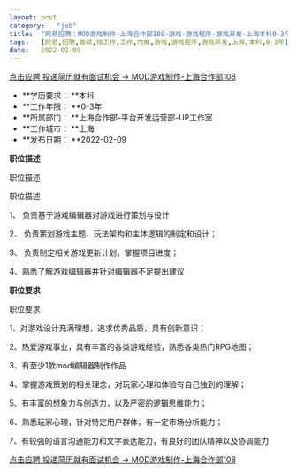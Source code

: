 ```yaml
---
layout:	post
category:	"job"
title:	"网易招聘：MOD游戏制作-上海合作部108-游戏-游戏程序-游戏开发-上海本科0-3年"
tags:	[网易,招聘,面试,找工作,工作,内推,游戏,游戏程序,游戏开发,上海,本科,0-3年]
date:	2022-02-09
---
```


[点击应聘 投递简历就有面试机会 ->  MOD游戏制作-上海合作部108](http://mobile.bole.netease.com/bole/boleDetail?id=37720&employeeId=346f03c3cda5f04c&key=all)



- **学历要求： **本科
- **工作年限： **0-3年
- **所属部门： **上海合作部-平台开发运营部-UP工作室
- **工作城市： **上海
- **发布日期： **2022-02-09



**职位描述**

职位描述

职位描述

1、 负责基于游戏编辑器对游戏进行策划与设计

2、 负责策划游戏主题、玩法架构和主体逻辑的制定和设计；

3、 负责制定相关游戏更新计划，掌握项目进度；

4、熟悉了解游戏编辑器并针对编辑器不足提出建议







**职位要求**

职位要求

1、对游戏设计充满理想，追求优秀品质，具有创新意识；

2、热爱游戏事业，具有丰富的各类游戏经验，熟悉各类热门RPG地图；

3、有至少1款mod编辑器制作作品

4、掌握游戏策划的相关理念，对玩家心理和体验有自己独到的理解；

5、有丰富的想象力与创造力，以及严密的逻辑思维能力；

6、熟悉玩家心理，针对特定用户群体，有一定市场分析能力；

7、有较强的语言沟通能力和文字表达能力，有良好的团队精神以及协调能力



[点击应聘 投递简历就有面试机会 ->  MOD游戏制作-上海合作部108](http://mobile.bole.netease.com/bole/boleDetail?id=37720&employeeId=346f03c3cda5f04c&key=all)